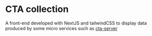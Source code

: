 # CTA collection

A front-end developed with NextJS and tailwindCSS to display data produced by some micro services such as
[cta-server](https://github.com/remybar/cta-server)
